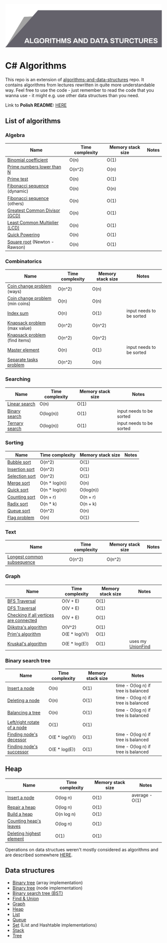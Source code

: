 ![Algorithms and data structures](top_banner.png)

# C# Algorithms

This repo is an extension of [algorithms-and-data-structures](https://github.com/BordowyRydwan/algorithms-and-data-structures) repo. It contains algorithms from lectures rewritten in quite more understandable way. Feel free to use the code - just remember to read the code that you wanna use - it might e.g. use other data structues than you need.

Link to **Polish README:** [HERE](README_PL.md)

##  List of algorithms

### Algebra

Name | Time complexity | Memory stack size  | Notes
-----| ----------------| -----------------  | -----
[Binomial coefficient](/algorithms/algebra/binomial_coefficient) | O(n) | O(1) |
[Prime numbers lower than N](algorithms/algebra/erathostenes_sieve) | O(n^2) | O(n) |
[Prime test](/algorithms/algebra/erathostenes_sieve) | O(n) | O(1) |
[Fibonacci sequence](/algorithms/algebra/fibonacci_seq) (dynamic) | O(n) | O(n)| 
[Fibonacci sequence](/algorithms/algebra/fibonacci_seq) (others) | O(n) | O(1) |
[Greatest Common Divisor (GCD)](/algorithms/algebra/gcd_lcm) | O(n) | O(1) |
[Least Common Multiplier (LCD)](/algorithms/algebra/gcd_lcm) | O(n) | O(1) |
[Quick Powering](/algorithms/algebra/quick_power) | O(n) | O(1) |
[Square root](/algorithms/algebra/square_root) (Newton - Rawson) | O(n) | O(1) |

### Combinatorics

Name | Time complexity | Memory stack size  | Notes
-----| ----------------| -----------------  | -----
[Coin change problem](/algorithms/combinatorics/giving_change) (ways) | O(n^2) | O(n)  |
[Coin change problem](/algorithms/combinatorics/giving_change) (min coins) | O(n) | O(n)  |
[Index sum](/algorithms/combinatorics/index_sum) | O(n) | O(1)  | input needs to be sorted
[Knapsack problem](/algorithms/combinatorics/knapsack_problem) (max value) | O(n^2) | O(n^2)  |
[Knapsack problem](/algorithms/combinatorics/knapsack_problem) (find items) | O(n^2) | O(n^2)  |
[Master element](/algorithms/combinatorics/master_element) | O(n) | O(1)  | input needs to be sorted
[Separate tasks problem](/algorithms/combinatorics/separated_tasks_problem) | O(n^2) | O(n)  | 

### Searching

Name | Time complexity | Memory stack size  | Notes
-----| ----------------| -----------------  | -----
[Linear search](/algorithms/searching/linear_search) | O(n) | O(1)  |
[Binary search](/algorithms/searching/binary_search) | O(log(n)) | O(1)  | input needs to be sorted
[Ternary search](/algorithms/searching/ternary_search) | O(log(n)) | O(1)  | input needs to be sorted

### Sorting

Name | Time complexity | Memory stack size  | Notes
-----| ----------------| -----------------  | -----
[Bubble sort](/algorithms/sorting/bubble_sort) | O(n^2) | O(1)  |
[Insertion sort](/algorithms/sorting/insertion_sort) | O(n^2) | O(1)  |
[Selection sort](/algorithms/sorting/seleciton_sort) | O(n^2) | O(1)  |
[Merge sort](/algorithms/sorting/merge_sort) | O(n * log(n)) | O(n)  |
[Quick sort](/algorithms/sorting/quick_sort) | O(n * log(n)) | O(log(n))  |
[Counting sort](/algorithms/sorting/count_sort) | O(n + r) | O(n + r)  |
[Radix sort](/algorithms/sorting/radix_sort) | O(n * k) | O(n + k)  |
[Queue sort](/algorithms/sorting/queue_sort) | O(n^2) | O(n)  |
[Flag problem](/algorithms/sorting/flag_problem) | O(n) | O(1)  |

### Text

Name | Time complexity | Memory stack size  | Notes
-----| ----------------| -----------------  | -----
[Longest common subsequence](/algorithms/text/lcs) | O(n^2) | O(n^2)  | 


### Graph

Name | Time complexity | Memory stack size  | Notes
-----| ----------------| -----------------  | -----
[BFS Traversal](/data_structures/graph) | O(V + E) | O(1)  | 
[DFS Traversal](/data_structures/graph) | O(V + E) | O(1) | 
[Checking if all vertices are connected](/data_structures/graph)  | O(V + E) | O(1) | 
[Dijkstra's algorithm](/data_structures/graph) | O(V^2) | O(1) | 
[Prim's algorithm](/data_structures/graph)  | O(E * log(V)) | O(1) | 
[Kruskal's algorithm](/data_structures/graph)  | O(E * log(E)) | O(1) | uses my [UnionFind<T>](../union_find)

### Binary search tree

Name | Time complexity | Memory stack size  | Notes
-----| ----------------| -----------------  | -----
[Insert a node](/data_structures/bst) | O(n) | O(1)  | time - O(log n) if tree is balanced
[Deleting a node](/data_structures/bst) | O(n) | O(1) | time - O(log n) if tree is balanced
[Balancing a tree](/data_structures/bst)  | O(n) | O(1) | time - O(log n) if tree is balanced
[Left/right rotate of a node](/data_structures/bst) | O(1) | O(1) | 
[Finding node's decessor](/data_structures/bst)  | O(E * log(V)) | O(1) | time - O(log n) if tree is balanced
[Finding node's successor](/data_structures/bst)  | O(E * log(E)) | O(1) | time - O(log n) if tree is balanced

## Heap

Name | Time complexity | Memory stack size  | Notes
-----| ----------------| -----------------  | -----
[Insert a node](/data_structures/heap) | O(log n) | O(1) | average - O(1)
[Repair a heap](/data_structures/heap) | O(log n) | O(1) | 
[Build a heap](/data_structures/heap) | O(n log n) | O(1) | 
[Counting heap's leaves](/data_structures/heap) | O(log n) | O(1) | 
[Deleting highest element](/data_structures/heap) | O(1) | O(1) |

Operations on data structues weren't mostly considered as algorithms and are described somewhere [HERE](/data_structures).

## Data structures

- [Binary tree](/data_structures/array_binary_tree) (array implementation)
- [Binary tree](/data_structures/binary_tree) (node implementation)
- [Binary search tree (BST)](/data_structures/bst)
- [Find & Union](/data_structures/union_find) 
- [Graph](/data_structures/graph) 
- [Heap](/data_structures/heap) 
- [List](/data_structures/list) 
- [Queue](/data_structures/queue) 
- [Set](/data_structures/set) (List and Hashtable implementations)
- [Stack](/data_structures/stack) 
- [Tree](/data_structures/tree) 
